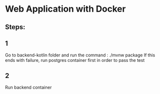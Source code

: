 # Web Application with Docker


## Steps:

## 1
Go to backend-kotlin folder and run the command : ./mvnw package
If this ends with failure, run postgres container first in order to pass the test

## 2
Run backend container
